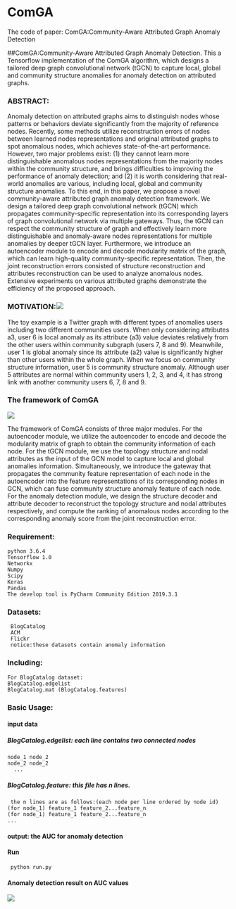 # ComGA
The code of paper: ComGA:Community-Aware Attributed Graph Anomaly Detection

##ComGA:Community-Aware Attributed Graph Anomaly Detection.
This a Tensorflow implementation of the ComGA algorithm, which designs a tailored deep graph convolutional network (tGCN) to capture local, global and community structure anomalies for anomaly detection on attributed graphs. 
### ABSTRACT:
Anomaly detection on attributed graphs aims to distinguish nodes whose patterns or behaviors deviate significantly from the majority of reference nodes. Recently, some methods utilize reconstruction errors of nodes between learned nodes representations and original attributed graphs to spot anomalous nodes, which achieves state-of-the-art performance. However, two major problems exist: (1) they cannot learn more distinguishable anomalous nodes representations from the majority nodes within the community structure, and brings difficulties to improving the performance of anomaly detection; and (2) it is worth considering that real-world anomalies are various, including local, global and community structure anomalies. To this end, in this paper, we propose a novel community-aware attributed graph anomaly detection framework. We design a tailored deep graph convolutional network (tGCN) which propagates community-specific representation into its corresponding layers of graph convolutional network via multiple gateways. Thus, the tGCN can respect the community structure of graph and effectively learn more distinguishable and anomaly-aware nodes representations for multiple anomalies by deeper tGCN layer. Furthermore, we introduce an autoencoder module to encode and decode modularity matrix of the graph, which can learn high-quality community-specific representation. Then, the joint reconstruction errors consisted of structure reconstruction and attributes reconstruction can be used to analyze anomalous nodes. Extensive experiments on various attributed graphs demonstrate the efficiency of the proposed approach.
### MOTIVATION:![](https://img-blog.csdnimg.cn/20210808231655136.jpg?x-oss-process=image/watermark,type_ZmFuZ3poZW5naGVpdGk,shadow_10,text_aHR0cHM6Ly9ibG9nLmNzZG4ubmV0L2x1b3h1ZXhpb25n,size_16,color_FFFFFF,t_70)

The toy example is a Twitter graph with different types of anomalies users including two different communities users. When only considering attributes a3, user 6 is local anomaly as its attribute (a3) value deviates relatively from the other users within community subgraph (users 7, 8 and 9). Meanwhile, user 1 is global anomaly since its attribute (a2) value is significantly higher than other users within the whole graph. When we focus on community structure information, user 5 is community structure anomaly. Although user 5 attributes are normal within community users 1, 2, 3, and 4, it has strong link with another community users 6, 7, 8 and 9.

### The framework of ComGA
![](https://img-blog.csdnimg.cn/20210808231645495.jpg?x-oss-process=image/watermark,type_ZmFuZ3poZW5naGVpdGk,shadow_10,text_aHR0cHM6Ly9ibG9nLmNzZG4ubmV0L2x1b3h1ZXhpb25n,size_16,color_FFFFFF,t_70)

The framework of ComGA consists of three major modules. For the autoencoder module, we utilize the autoencoder to encode and decode the modularity matrix of graph to obtain the community information of each node. For the tGCN module, we use the topology structure and nodal attributes as the input of the GCN model to capture local and global anomalies information. Simultaneously, we introduce the gateway that propagates the community feature representation of each node in the autoencoder into the feature representations of its corresponding nodes in GCN, which can fuse community structure anomaly feature of each node. For the anomaly detection module, we design the structure decoder and attribute decoder to reconstruct the topology structure and nodal attributes respectively, and compute the ranking of anomalous nodes according to the corresponding anomaly score from the joint reconstruction error.

### Requirement:
    python 3.6.4
    Tensorflow 1.0
    Networkx
    Numpy
    Scipy
    Keras
    Pandas
    The develop tool is PyCharm Community Edition 2019.3.1
 ### Datasets:
     BlogCatalog
     ACM
     Flickr
     notice:these datasets contain anomaly information
### Including:
    For BlogCatalog dataset:
    BlogCatalog.edgelist
    BlogCatalog.mat (BlogCatalog.features)
### Basic Usage:
#### input data
##### BlogCatalog.edgelist: each line contains two connected nodes

    node_1 node_2
    node_2 node_2
      ...
##### BlogCatalog.feature: this file has n lines.

     the n lines are as follows:(each node per line ordered by node id)
    (for node_1) feature_1 feature_2...feature_n
    (for node_1) feature_1 feature_2...feature_n
    ...
#### output: the AUC for anomaly detection
#### Run
     python run.py
#### Anomaly detection result on AUC values
![](https://img-blog.csdnimg.cn/2021080823163462.png?x-oss-process=image/watermark,type_ZmFuZ3poZW5naGVpdGk,shadow_10,text_aHR0cHM6Ly9ibG9nLmNzZG4ubmV0L2x1b3h1ZXhpb25n,size_16,color_FFFFFF,t_70)

